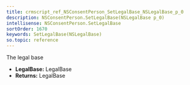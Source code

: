 ```yaml
---
title: crmscript_ref_NSConsentPerson_SetLegalBase_NSLegalBase_p_0
description: NSConsentPerson.SetLegalBase(NSLegalBase p_0)
intellisense: NSConsentPerson.SetLegalBase
sortOrder: 1670
keywords: SetLegalBase(NSLegalBase)
so.topic: reference
---
```



The legal base



* **LegalBase:** LegalBase
* **Returns:** LegalBase


